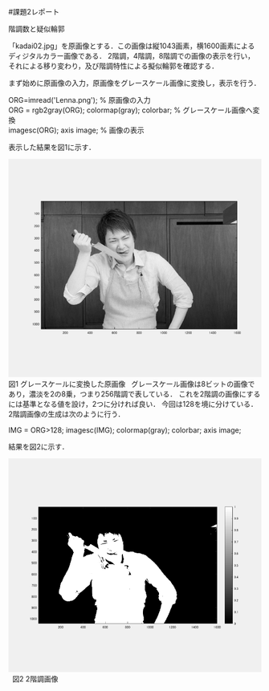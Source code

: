 #課題2レポート

階調数と疑似輪郭

「kadai02.jpg」を原画像とする．この画像は縦1043画素，横1600画素によるディジタルカラー画像である．
2階調，4階調，8階調での画像の表示を行い，それによる移り変わり，及び階調特性による擬似輪郭を確認する．

まず始めに原画像の入力，原画像をグレースケール画像に変換し，表示を行う．

ORG=imread('Lenna.png'); % 原画像の入力  
ORG = rgb2gray(ORG); colormap(gray); colorbar; % グレースケール画像へ変換  
imagesc(ORG); axis image; % 画像の表示  

表示した結果を図1に示す．

![原画像](https://github.com/ogata3/lecture_image_processing/blob/master/kadai02/kadai2_1.png?raw=true)  
図1 グレースケールに変換した原画像
  
グレースケール画像は8ビットの画像であり，濃淡を2の8乗，つまり256階調で表している．
これを2階調の画像にするには基準となる値を設け，2つに分ければ良い．
今回は128を境に分けている．
2階調画像の生成は次のように行う．

IMG = ORG>128;
imagesc(IMG); colormap(gray); colorbar;  axis image;

結果を図2に示す．  
  
![原画像](https://github.com/ogata3/lecture_image_processing/blob/master/kadai02/kadai2_2.png?raw=true)  
 図2 2階調画像

